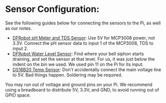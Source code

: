 # Sensor Configuration:
See the following guides below for connecting the sensors to the Pi, as well as our notes.
- [DFRobot pH Meter and TDS Sensor](https://forums.raspberrypi.com/viewtopic.php?t=252146): Use 5V for MCP3008 power, not 3.3V. Connect the pH sensor data to input 1 of the MCP3008, TDS to input 2.
- [DFRobot Water Level Sensor](https://forums.raspberrypi.com/viewtopic.php?t=186786): Find where your bell siphon starts draining, and set the sensor at that level. For us, it was just below the indent on the bin we used. We used pin 11 on the Pi for its input.
- [DS18B20 Temp Sensor](https://forums.raspberrypi.com/viewtopic.php?t=343876): Don't accidentally connect the main voltage line to 5V. Bad things happen. Soldering may be required.

You may run out of voltage and ground pins on your Pi. We recommend using a breadboard to distribute 5V, 3.3V, and GND, to avoid running out of GPIO space.
